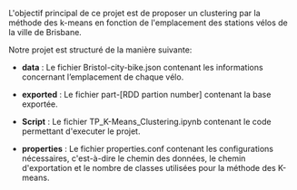 L'objectif principal de ce projet est de proposer un clustering par la méthode des k-means en fonction de l'emplacement des stations vélos de la ville de Brisbane. 

Notre projet est structuré de la manière suivante:

- **data** : Le fichier Bristol-city-bike.json contenant les informations concernant l’emplacement de chaque vélo.

- **exported** : Le fichier part-[RDD partion number] contenant la base exportée.

- **Script** : Le fichier TP_K-Means_Clustering.ipynb contenant le code permettant d'executer le projet.

- **properties** : Le fichier properties.conf contenant les configurations nécessaires, c'est-à-dire le chemin des données, le chemin d'exportation et le nombre de classes utilisées pour la méthode des K-means.


